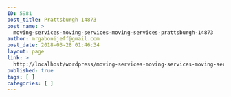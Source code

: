 ```yaml
---
ID: 5981
post_title: Prattsburgh 14873
post_name: >
  moving-services-moving-services-moving-services-prattsburgh-14873
author: mrgabonijeff@gmail.com
post_date: 2018-03-28 01:46:34
layout: page
link: >
  http://localhost/wordpress/moving-services-moving-services-moving-services-prattsburgh-14873/
published: true
tags: [ ]
categories: [ ]
---
```

